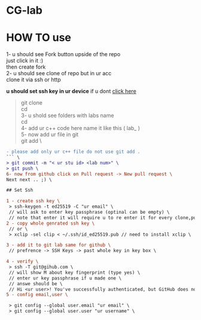 # CG-lab
# HOW TO use 

1- u should see Fork button upside of the repo \
just click in it :) \
then create fork \
2- u should see clone of repo but in ur acc \
clone it via ssh or http

**u should set ssh key in ur device** 
if u dont [click here](#set-ssh)



> git clone <url of repo> \
> cd <cloned folder name> \
3- u shold see folders with labs name \
> cd <lab folder> \
4- add ur c++ code here name it like this ( lab<lab num>_<ur stu id> ) \
5- now add ur file in git \
> git add <ur file name> \
```diff
- please add only ur c++ file do not use git add . 
``` \
> git commit -m "< ur stu id> <lab num>" \
> git push \
6- now from github click on Pull request -> New pull request \
Next next .. ;) \

## Set Ssh

1 - create ssh key \
 > ssh-keygen -t ed25519 -C "ur email" \
 // will ask to enter key passphrase (optinal can be empty) \
 // note that enter it will require u to re enter it for every clone,pull,push \
2 - copy whole genrated ssh key \
 // or \
 > xclip -sel clip < ~/.ssh/id_ed25519.pub // need to install xclip \ 

3 - add it to git lab same for github \
 // prefrence -> SSH Keys -> past whole key in key box \

4 - verify \
 > ssh -T git@gihub.com \
 // will show M about key fingerprint (type yes) \
 // enter ur key passphrase if u made one \
 // answe should be \
 // Hi <ur user>! You've successfully authenticated, but GitHub does not provide shell access. \
5 - config email,user \

 > git config --global user.email "ur email" \
 > git config --global user.user "ur username" \
